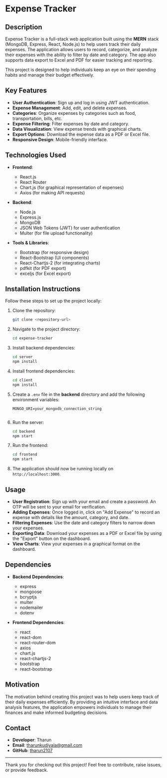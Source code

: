 


# Expense Tracker

## Description

Expense Tracker is a full-stack web application built using the **MERN** stack (MongoDB, Express, React, Node.js) to help users track their daily expenses. The application allows users to record, categorize, and analyze their expenses with the ability to filter by date and category. The app also supports data export to Excel and PDF for easier tracking and reporting.

This project is designed to help individuals keep an eye on their spending habits and manage their budget effectively.

## Key Features

- **User Authentication**: Sign up and log in using JWT authentication.
- **Expense Management**: Add, edit, and delete expenses.
- **Categories**: Organize expenses by categories such as food, transportation, bills, etc.
- **Expense Filtering**: Filter expenses by date and category.
- **Data Visualization**: View expense trends with graphical charts.
- **Export Options**: Download the expense data as a PDF or Excel file.
- **Responsive Design**: Mobile-friendly interface.

## Technologies Used

- **Frontend**:
  - React.js
  - React Router
  - Chart.js (for graphical representation of expenses)
  - Axios (for making API requests)

- **Backend**:
  - Node.js
  - Express.js
  - MongoDB
  - JSON Web Tokens (JWT) for user authentication
  - Multer (for file upload functionality)

- **Tools & Libraries**:
  - Bootstrap (for responsive design)
  - React-Bootstrap (UI components)
  - React-Chartjs-2 (for integrating charts)
  - pdfkit (for PDF export)
  - exceljs (for Excel export)

## Installation Instructions

Follow these steps to set up the project locally:

1. Clone the repository:
   ```bash
   git clone <repository-url>
   ```

2. Navigate to the project directory:
   ```bash
   cd expense-tracker
   ```

3. Install backend dependencies:
   ```bash
   cd server
   npm install
   ```

4. Install frontend dependencies:
   ```bash
   cd client
   npm install
   ```

5. Create a `.env` file in the **backend** directory and add the following environment variables:
   ```env
   MONGO_URI=your_mongodb_connection_string
  
   ```

6. Run the server:
   ```bash
   cd backend
   npm start
   ```

7. Run the frontend:
   ```bash
   cd frontend
   npm start
   ```

8. The application should now be running locally on `http://localhost:3000`.

## Usage

- **User Registration**: Sign up with your email and create a password. An OTP will be sent to your email for verification.
- **Adding Expenses**: Once logged in, click on "Add Expense" to record an expense with details like the amount, category, and date.
- **Filtering Expenses**: Use the date and category filters to narrow down your expenses.
- **Exporting Data**: Download your expenses as a PDF or Excel file by using the "Export" button on the dashboard.
- **View Charts**: View your expenses in a graphical format on the dashboard.

## Dependencies

- **Backend Dependencies**:
  - express
  - mongoose
  - bcryptjs
  - multer
  - nodemailer
  - dotenv

- **Frontend Dependencies**:
  - react
  - react-dom
  - react-router-dom
  - axios
  - chart.js
  - react-chartjs-2
  - bootstrap
  - react-bootstrap

## Motivation

The motivation behind creating this project was to help users keep track of their daily expenses efficiently. By providing an intuitive interface and data analysis features, the application empowers individuals to manage their finances and make informed budgeting decisions.

## Contact

- **Developer**: Tharun
- **Email**: [tharunkudiyala@gmail.com](mailto:tharunkudikyala@gmail.com)
- **GitHub**: [tharun2107](https://github.com/tharun2107)

---

Thank you for checking out this project! Feel free to contribute, raise issues, or provide feedback.




